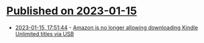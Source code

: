 # [Published on 2023-01-15](index.md)

* [2023-01-15, 17:51:44](https://news.ycombinator.com/item?id=34391332) - [Amazon is no longer allowing downloading Kindle Unlimited titles via USB](https://goodereader.com/blog/kindle/amazon-is-no-longer-allowing-downloading-kindle-unlimited-titles-via-usb)
